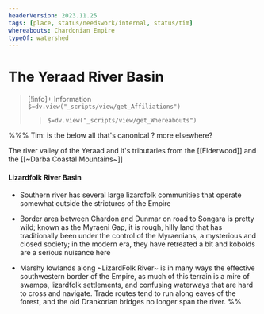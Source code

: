 ```yaml
---
headerVersion: 2023.11.25
tags: [place, status/needswork/internal, status/tim]
whereabouts: Chardonian Empire
typeOf: watershed
---
```

# The Yeraad River Basin
>[!info]+ Information  
> `$=dv.view("_scripts/view/get_Affiliations")`  
>> `$=dv.view("_scripts/view/get_Whereabouts")`


%%%
Tim: is the below all that's canonical ? more elsewhere?

The river valley of the Yeraad and it's tributaries from the [[Elderwood]] and the [[~Darba Coastal Mountains~]]
#### Lizardfolk River Basin

- Southern river has several large lizardfolk communities that operate somewhat outside the strictures of the Empire
    
- Border area between Chardon and Dunmar on road to Songara is pretty wild; known as the Myraeni Gap, it is rough, hilly land that has traditionally been under the control of the Myraenians, a mysterious and closed society; in the modern era, they have retreated a bit and kobolds are a serious nuisance here
    
- Marshy lowlands along ~LizardFolk River~ is in many ways the effective southwestern border of the Empire, as much of this terrain is a mire of swamps, lizardfolk settlements, and confusing waterways that are hard to cross and navigate. Trade routes tend to run along eaves of the forest, and the old Drankorian bridges no longer span the river.
%%
